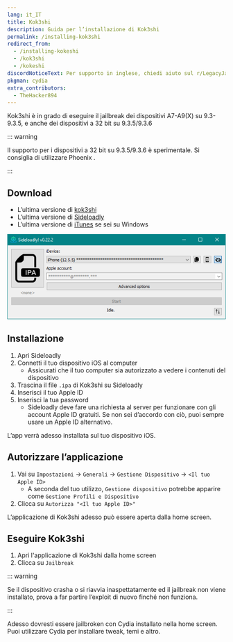 ```yaml
---
lang: it_IT
title: Kok3shi
description: Guida per l’installazione di Kok3shi
permalink: /installing-kok3shi
redirect_from:
  - /installing-kokeshi
  - /kok3shi
  - /kokeshi
discordNoticeText: Per supporto in inglese, chiedi aiuto sul r/LegacyJailbreak [Discord Server](http://discord.legacyjailbreak.com/).
pkgman: cydia
extra_contributors:
  - TheHacker894
---
```


Kok3shi è in grado di eseguire il jailbreak dei dispositivi A7-A9(X) su 9.3-9.3.5, e anche dei dispositivi a 32 bit su 9.3.5/9.3.6

::: warning

Il supporto per i dispositivi a 32 bit su 9.3.5/9.3.6 è sperimentale. Si consiglia di utilizzare <router-link to="/installing-phoenix">Phoenix</router-link> .

:::

## Download

- L’ultima versione di [kok3shi](https://dora2ios.web.app/kokeshiJB.html)
- L’ultima versione di [Sideloadly](https://sideloadly.io/)
- L’ultima versione di [iTunes](https://www.apple.com/itunes/download/win32) se sei su Windows

![Uno screenshot dell’applicazione di Sideloadly (Windows)](/assets/images/sideloadly_win.png)

## Installazione

1. Apri Sideloadly
1. Connetti il tuo dispositivo iOS al computer
    - Assicurati che il tuo computer sia autorizzato a vedere i contenuti del dispositivo
1. Trascina il file `.ipa` di Kok3shi su Sideloadly
1. Inserisci il tuo Apple ID
1. Inserisci la tua password
    - Sideloadly deve fare una richiesta al server per funzionare con gli account Apple ID gratuiti. Se non sei d’accordo con ciò, puoi sempre usare un Apple ID alternativo.

L’app verrà adesso installata sul tuo dispositivo iOS.

## Autorizzare l’applicazione

1. Vai su `Impostazioni` -> `Generali` -> `Gestione Dispositivo` -> `<Il tuo Apple ID>`
    - A seconda del tuo utilizzo, `Gestione dispositivo` potrebbe apparire come `Gestione Profili e Dispositivo`
1. Clicca su `Autorizza "<Il tuo Apple ID>"`

L’applicazione di Kok3shi adesso può essere aperta dalla home screen.

## Eseguire Kok3shi

1. Apri l'applicazione di Kok3shi dalla home screen
1. Clicca su `Jailbreak`

::: warning

Se il dispositivo crasha o si riavvia inaspettatamente ed il jailbreak non viene installato, prova a far partire l’exploit di nuovo finché non funziona.

:::

Adesso dovresti essere jailbroken con Cydia installato nella home screen. Puoi utilizzare Cydia per installare <router-link to="/faq/#what-are-tweaks">tweak</router-link>, temi e altro.
